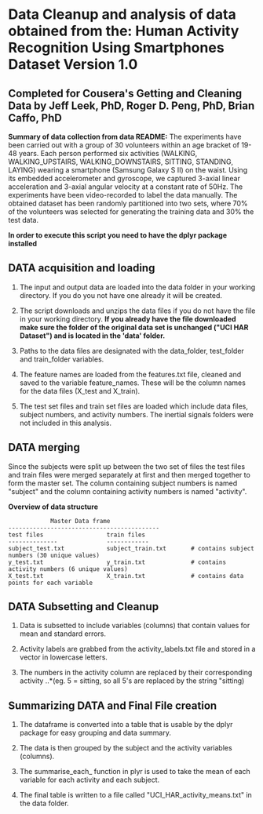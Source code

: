 
Data Cleanup and analysis of data obtained from the: Human Activity Recognition Using Smartphones Dataset Version 1.0
=======================================================================================================================
Completed for Cousera's Getting and Cleaning Data by Jeff Leek, PhD, Roger D. Peng, PhD, Brian Caffo, PhD
----------------------------------------------------------------------------------------------------------


**Summary of data collection from data README:**
The experiments have been carried out with a group of 30 volunteers within an age bracket of 
19-48 years. Each person performed six activities (WALKING, WALKING_UPSTAIRS, WALKING_DOWNSTAIRS, 
SITTING, STANDING, LAYING) wearing a smartphone (Samsung Galaxy S II) on the waist. Using its 
embedded accelerometer and gyroscope, we captured 3-axial linear acceleration and 3-axial angular 
velocity at a constant rate of 50Hz. The experiments have been video-recorded to label the data manually. 
The obtained dataset has been randomly partitioned into two sets, where 70% of the volunteers was 
selected for generating the training data and 30% the test data. 


**In order to execute this script you need to have the dplyr package installed**


DATA acquisition and loading
------------------------------

1. The input and output data are loaded into the data folder in your working directory.	If you do you not have one already it will be created.

2. The script downloads and unzips the data files if you do not have the file in your working directory. **If you already have the file downloaded make sure the folder of the original data set is unchanged ("UCI HAR Dataset") and is located in the 'data' folder.**

3. Paths to the data files are designated with the data_folder, test_folder and train_folder variables.  

4. The feature names are loaded from the features.txt file, cleaned and saved to the variable feature_names.  These will be the column names for the data files (X_test and X_train).
		
5. The test set files and train set files are loaded which include data files, subject numbers, and activity numbers. The inertial signals folders were not included in this analysis. 
	
DATA merging
---------------
		
Since the subjects were split up between the two set of files the test files and train files were merged separately at first and then merged together to form the master set. The column containing subject numbers is named "subject" and the column containing activity numbers is named "activity".

**Overview of data structure**
		
				Master Data frame
	-------------------------------------------
	test files 					train files
	--------------				------------
	subject_test.txt 			subject_train.txt		# contains subject numbers (30 unique values)
	y_test.txt					y_train.txt				# contains activity numbers (6 unique values)
	X_test.txt					X_train.txt				# contains data points for each variable


DATA Subsetting and Cleanup
-----------------------------
	
1. Data is subsetted to include variables (columns) that contain values for mean and standard errors.  

2. Activity labels are grabbed from the activity_labels.txt file and stored in a vector in lowercase letters.
		
3. The numbers in the activity column are replaced by their corresponding activity 
..*(eg. 5 = sitting, so all 5's are replaced by the string "sitting)
		
Summarizing DATA and Final File creation
-----------------------------------------
	
1. The dataframe is converted into a table that is usable by the dplyr package for easy grouping and data summary.
		
2. The data is then grouped by the subject and the activity variables (columns).
		
3. The summarise_each_ function in plyr is used to take the mean of each variable for each activity and each subject.

4. The final table is written to a file called "UCI_HAR_activity_means.txt"	in the data folder.
		
		